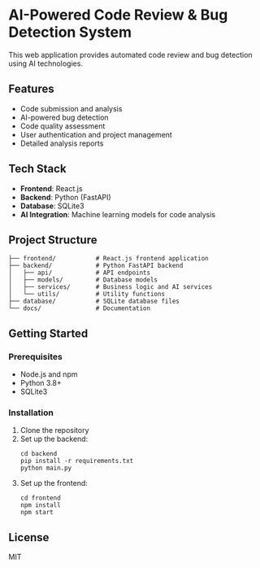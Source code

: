 # AI-Powered Code Review & Bug Detection System

This web application provides automated code review and bug detection using AI technologies.

## Features

- Code submission and analysis
- AI-powered bug detection
- Code quality assessment
- User authentication and project management
- Detailed analysis reports

## Tech Stack

- **Frontend**: React.js
- **Backend**: Python (FastAPI)
- **Database**: SQLite3
- **AI Integration**: Machine learning models for code analysis

## Project Structure

```
├── frontend/           # React.js frontend application
├── backend/            # Python FastAPI backend
│   ├── api/            # API endpoints
│   ├── models/         # Database models
│   ├── services/       # Business logic and AI services
│   └── utils/          # Utility functions
├── database/           # SQLite database files
└── docs/               # Documentation
```

## Getting Started

### Prerequisites

- Node.js and npm
- Python 3.8+
- SQLite3

### Installation

1. Clone the repository
2. Set up the backend:
   ```
   cd backend
   pip install -r requirements.txt
   python main.py
   ```
3. Set up the frontend:
   ```
   cd frontend
   npm install
   npm start
   ```

## License

MIT